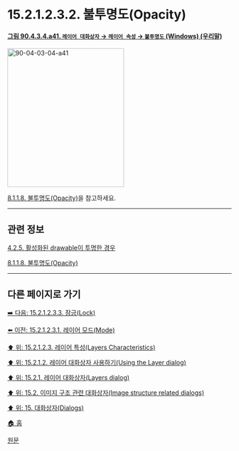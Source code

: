 # 15.2.1.2.3.2. 불투명도(Opacity)

<a id="90-04-03-04-a41"></a>

#### [그림 90.4.3.4.a41. `레이어 대화상자` → `레이어 속성` → `불투명도` (Windows) (우리말)](./90-04-03-04-opacity.md#90-04-03-04-a41)
<img width="262" height="312" alt="90-04-03-04-a41" src="https://github.com/wonder13662/gimp/assets/15767104/a0abe63e-5388-4fa8-81e8-a768e2445eff" />

[8.1.1.8. 불투명도(Opacity)](./08-01-01-08-opacity.md)을 참고하세요.

***

## 관련 정보

[4.2.5. 활성화된 drawable이 투명한 경우](./04-02-05-the-active-drawable-is-tranparent.md)

[8.1.1.8. 불투명도(Opacity)](./08-01-01-08-opacity.md)

***

## 다른 페이지로 가기

[➡️ 다음: 15.2.1.2.3.3. 잠금(Lock)](./15-02-01-02-03-03-lock.md)

[⬅️ 이전: 15.2.1.2.3.1. 레이어 모드(Mode)](./15-02-01-02-03-01-mode.md)

[⬆️ 위: 15.2.1.2.3. 레이어 특성(Layers Characteristics)](./15-02-01-02-03-00-layers_characteristics.md)

[⬆️ 위: 15.2.1.2. 레이어 대화상자 사용하기(Using the Layer dialog)](./15-02-01-02-00-using_the_layer_dialog.md)

[⬆️ 위: 15.2.1. 레이어 대화상자(Layers dialog)](./15-02-01-00-layers-dialog.md)

[⬆️ 위: 15.2. 이미지 구조 관련 대화상자(Image structure related dialogs)](./15-02-00-image-structure-related-dialogs.md)

[⬆️ 위: 15. 대화상자(Dialogs)](./15-00-dialogs.md)

[🏠 홈](./00-home.md)

[원문](https://docs.gimp.org/2.10/ko/gimp-dialogs-structure.html#gimp-layer-characteristics)
